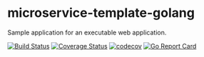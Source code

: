 # microservice-template-golang

Sample application for an executable web application.

[![Build Status](https://travis-ci.org/egymgmbh/microservice-template-golang.svg?branch=master)](https://travis-ci.org/egymgmbh/microservice-template-golang)
[![Coverage Status](https://coveralls.io/repos/github/egymgmbh/microservice-template-golang/badge.svg?branch=master)](https://coveralls.io/github/egymgmbh/microservice-template-golang?branch=master)
[![codecov](https://codecov.io/gh/egymgmbh/microservice-golang/branch/master/graph/badge.svg)](https://codecov.io/gh/egymgmbh/microservice-golang)
[![Go Report Card](https://goreportcard.com/badge/github.com/egymgmbh/microservice-template-golang)](https://goreportcard.com/report/github.com/egymgmbh/microservice-template-golang)

